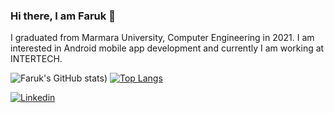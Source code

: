 ### Hi there, I am Faruk 👋

I graduated from Marmara University, Computer Engineering in 2021.
I am interested in Android mobile app development and currently I am working at INTERTECH.

![Faruk's GitHub stats](https://github-readme-stats.vercel.app/api?username=farukcolak53&show_icons=true&theme=dracula&count_private=true))
[![Top Langs](https://github-readme-stats.vercel.app/api/top-langs/?username=farukcolak53&layout=compact&theme=dracula&count_private=true)](https://github.com/farukcolak53/farukcolak53)

[![Linkedin](https://img.shields.io/badge/linked-in-369?style=flat-square&logo=linkedin&logoColor=white&color=blue)](https://www.linkedin.com/in/ahmetfarukcolak/)

<!--
**farukcolak53/farukcolak53** is a ✨ _special_ ✨ repository because its `README.md` (this file) appears on your GitHub profile.
-->

